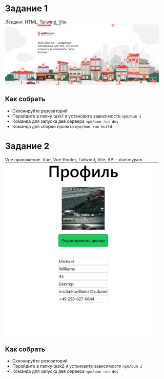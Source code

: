 # Задание 1
Лендинг. HTML, Tailwind, Vite
![landing img](https://github.com/AndreySaveliev/landing-vue/blob/main/screen2.PNG)

## Как собрать 
- Склонируйте резозиторий
- Перейдите в папку task1 и установите зависимости ``` npm/bun i ```
- Команда для запуска дев сервера ```npm/bun run dev```
- Команда для сборки проекта ```npm/bun run build```

# Задание 2
Vue приложение. Vue, Vue-Router, Tailwind, Vite, API - dummyjson
![profile page](https://github.com/AndreySaveliev/landing-vue/blob/main/screen1.PNG)

## Как собрать 
- Склонируйте резозиторий
- Перейдите в папку task2 и установите зависимости ``` npm/bun i ```
- Команда для запуска дев сервера ```npm/bun run dev```
